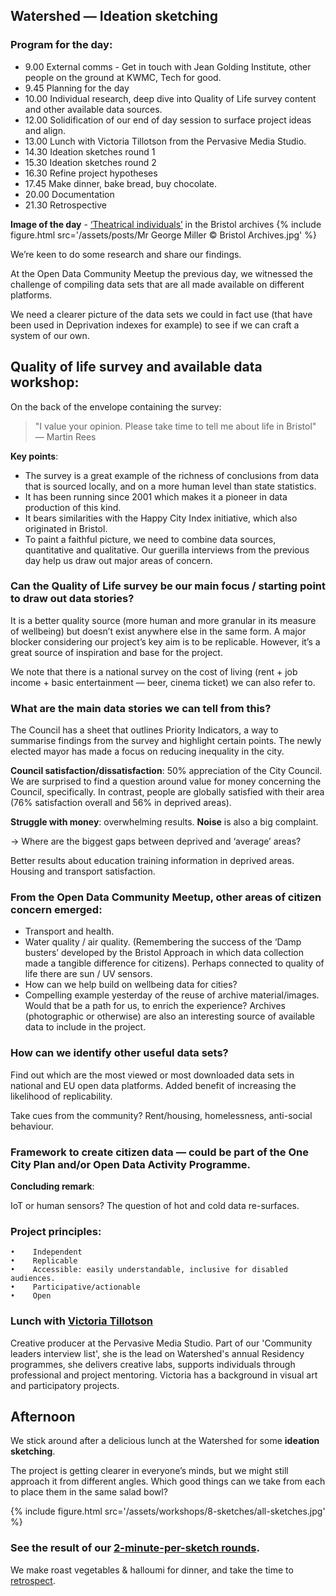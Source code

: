 ## Watershed — Ideation sketching

### Program for the day:
* 9.00 External comms - Get in touch with Jean Golding Institute, other people on the ground at KWMC, Tech for good.
* 9.45 Planning for the day
* 10.00 Individual research, deep dive into Quality of Life survey content and other available data sources.
* 12.00 Solidification of our end of day session to surface project ideas and align.
* 13.00 Lunch with Victoria Tillotson from the Pervasive Media Studio.
* 14.30 Ideation sketches round 1
* 15.30 Ideation sketches round 2
* 16.30 Refine project hypotheses
* 17.45 Make dinner, bake bread, buy chocolate.
* 20.00 Documentation
* 21.30 Retrospective

**Image of the day** - [‘Theatrical individuals’](http://archives.bristol.gov.uk/Record.aspx?src=CalmView.Catalog&id=43207%2f31%2f2%2f1)   in the Bristol archives
{% include figure.html src='/assets/posts/Mr George Miller © Bristol Archives.jpg' %}

We’re keen to do some research and share our findings.

At the Open Data Community Meetup the previous day, we witnessed the challenge of compiling data sets that are all made available on different platforms.

We need a clearer picture of the data sets we could in fact use (that have been used in Deprivation indexes for example) to see if we can craft a system of our own.

## Quality of life survey and available data workshop:

On the back of the envelope containing the survey:   
> "I value your opinion. Please take time to tell me about life in Bristol" — Martin Rees

**Key points**: 
- The survey is a great example of the richness of conclusions from data that is sourced locally, and on a more human level than state statistics.  
- It has been running since 2001 which makes it a pioneer in data production of this kind.  
- It bears similarities with the Happy City Index initiative, which also originated in Bristol.
- To paint a faithful picture, we need to combine data sources, quantitative and qualitative. 
Our guerilla interviews from the previous day help us draw out major areas of concern.

### Can the Quality of Life survey be our main focus / starting point to draw out data stories?

It is a better quality source (more human and more granular in its measure of wellbeing) but doesn’t exist anywhere else in the same form. A major blocker considering our project’s key aim is to be replicable.
However, it’s a great source of inspiration and base for the project.

We note that there is a national survey on the cost of living (rent + job income + basic entertainment — beer, cinema ticket) we can also refer to.

### What are the main data stories we can tell from this?

The Council has a sheet that outlines Priority Indicators, a way to summarise findings from the survey and highlight certain points. The newly elected mayor has made a focus on reducing inequality in the city.

**Council satisfaction/dissatisfaction**: 50% appreciation of the City Council. 
We are surprised to find a question around value for money concerning the Council, specifically.
In contrast, people are globally satisfied with their area (76% satisfaction overall and 56% in deprived areas).

**Struggle with money**: overwhelming results.
**Noise** is also a big complaint.

→ Where are the biggest gaps between deprived and ‘average’ areas?

Better results about education training information in deprived areas. Housing and transport satisfaction.

### From the Open Data Community Meetup, other areas of citizen concern emerged:

- Transport and health.
- Water quality / air quality. (Remembering the success of the ‘Damp busters’ developed by the Bristol Approach in which data collection made a tangible difference for citizens). Perhaps connected to quality of life there are sun / UV sensors.
- How can we help build on wellbeing data for cities?  
- Compelling example yesterday of the reuse of archive material/images. Would that be a path for us, to enrich the experience? Archives (photographic or otherwise) are also an interesting source of available data to include in the project.

### How can we identify other useful data sets?

Find out which are the most viewed or most downloaded data sets in national and EU open data platforms. Added benefit of increasing the likelihood of replicability.

Take cues from the community? Rent/housing, homelessness, anti-social behaviour.

### Framework to create citizen data — could be part of the One City Plan and/or Open Data Activity Programme.

**Concluding remark**:

IoT or human sensors? The question of hot and cold data re-surfaces.

### Project principles:

    •    Independent
    •    Replicable
    •    Accessible: easily understandable, inclusive for disabled audiences.
    •    Participative/actionable
    •    Open  

### Lunch with [Victoria Tillotson](https://www.watershed.co.uk/studio/residents/victoria-tillotson)  
Creative producer at the Pervasive Media Studio. Part of our 'Community leaders interview list', she is the lead on Watershed's annual Residency programmes, she delivers creative labs, supports individuals through professional and project mentoring. Victoria has a background in visual art and participatory projects.

## Afternoon
We stick around after a delicious lunch at the Watershed for some **ideation sketching**.

The project is getting clearer in everyone’s minds, but we might still approach it from different angles. Which good things can we take from each to place them in the same salad bowl?

{% include figure.html src='/assets/workshops/8-sketches/all-sketches.jpg' %}

### See the result of our [2-minute-per-sketch rounds](https://dtc-innovation.github.io/mind-the-gaps/2018/01/17/8-sketches-workshop.html).

We make roast vegetables & halloumi for dinner, and take the time to [retrospect](https://dtc-innovation.github.io/mind-the-gaps/2018/01/17/retrospective.html).

